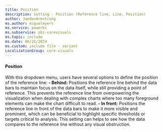 ```yaml
---
title: Position
description: Setting - Position (Reference line, Line, Position)
author: JaedenArmstrong
ms.author: miguelmyers
ms.service: powerbi
ms.subservice: pbi-corevisuals
ms.topic: include
ms.date: 06/21/2024
ms.custom: include file - variant
LocalizationGroup: core-visuals
---
```

#### Position

With this dropdown menu, users have several options to define the position of the reference line:
**- Behind:** Positions the reference line behind the data bars to maintain focus on the data itself, while still providing a point of reference. This prevents the reference line from overpowering the visualization when dealing with complex charts where too many  foreground elements can make the chart difficult to read.
**- In front:** Positions the reference line in front of the data bars to make it more visible and prominent, which can be beneficial to highlight specific thresholds or targets critical to analysis. This setting can helps to see how the data compares to the reference line without any visual obstruction.
